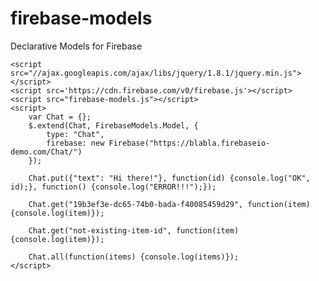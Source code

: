firebase-models
===============

Declarative Models for Firebase

    <script src="//ajax.googleapis.com/ajax/libs/jquery/1.8.1/jquery.min.js"></script>
    <script src='https://cdn.firebase.com/v0/firebase.js'></script>
    <script src="firebase-models.js"></script>
    <script>
        var Chat = {};
        $.extend(Chat, FirebaseModels.Model, {
            type: "Chat",
            firebase: new Firebase("https://blabla.firebaseio-demo.com/Chat/")
        });

        Chat.put({"text": "Hi there!"}, function(id) {console.log("OK", id);}, function() {console.log("ERROR!!!");});

        Chat.get("19b3ef3e-dc65-74b0-bada-f40085459d29", function(item) {console.log(item)});

        Chat.get("not-existing-item-id", function(item) {console.log(item)});

        Chat.all(function(items) {console.log(items)});
    </script>